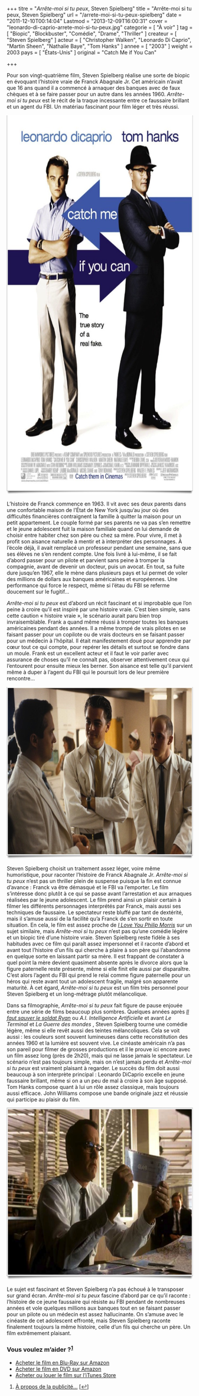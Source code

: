 +++
titre = "<em>Arrête-moi si tu peux</em>, Steven Spielberg"
title = "Arrête-moi si tu peux, Steven Spielberg"
url = "/arrete-moi-si-tu-peux-spielberg"
date = "2011-12-10T00:14:04"
Lastmod = "2013-12-09T16:00:31"
cover = "leonardo-di-caprio-arrete-moi-si-tu-peux.jpg"
categorie = [ "À voir" ]
tag = [ "Biopic", "Blockbuster", "Comédie", "Drame", "Thriller" ]
createur = [ "Steven Spielberg" ]
acteur = [ "Christopher Walken", "Leonardo Di Caprio", "Martin Sheen", "Nathalie Baye", "Tom Hanks" ]
annee = [ "2003" ]
weight = 2003
pays = [ "États-Unis" ]
original = "Catch Me if You Can"

+++

<p>Pour son vingt-quatrième film, Steven Spielberg réalise une sorte de biopic en évoquant l&rsquo;histoire vraie de Franck Abagnale Jr. Cet américain n&rsquo;avait que 16 ans quand il a commencé à arnaquer des banques avec de faux chèques et à se faire passer pour un autre dans les années 1960. <em>Arrête-moi si tu peux</em> est le récit de la traque incessante entre ce faussaire brillant et un agent du FBI. Un matériau fascinant pour film léger et très réussi.</p>
<div style="text-align: center;"><a href="http://www.allocine.fr/film/fichefilm_gen_cfilm=35973.html"><img class="aligncenter" style="border-style: initial; border-color: initial; border-width: 0px;" src="arrete-moi-si-tu-peux-spielberg.jpg" alt="Arrete moi si tu peux spielberg" width="690" height="1028" border="0" /></a></div>
<p>L&rsquo;histoire de Franck commence en 1963. Il vit avec ses deux parents dans une confortable maison de l&rsquo;État de New York jusqu&rsquo;au jour où des difficultés financières contraignent la famille à quitter la maison pour un petit appartement. Le couple formé par ses parents ne va pas s&rsquo;en remettre et le jeune adolescent fuit la maison familiale quand on lui demande de choisir entre habiter chez son père ou chez sa mère. Pour vivre, il met à profit son aisance naturelle à mentir et à interpréter des personnages. À l&rsquo;école déjà, il avait remplacé un professeur pendant une semaine, sans que ses élèves ne s&rsquo;en rendent compte. Une fois livré à lui-même, il se fait d&rsquo;abord passer pour un pilote et parvient sans peine à tromper la compagnie, avant de devenir un docteur, puis un avocat. En tout, sa fuite dure jusqu&rsquo;en 1967, elle le mène dans plusieurs pays et lui permet de voler des millions de dollars aux banques américaines et européennes. Une performance qui force le respect, même si l&rsquo;étau du FBI se referme doucement sur le fugitif…</p>
<p><em>Arrête-moi si tu peux</em> est d&rsquo;abord un récit fascinant et si improbable que l&rsquo;on peine à croire qu&rsquo;il est inspiré par une histoire vraie. C&rsquo;est bien simple, sans cette caution &laquo;&nbsp;histoire vraie&nbsp;&raquo;, le scénario aurait paru bien trop invraisemblable. Frank a quand même réussi à tromper toutes les banques américaines pendant des années. Il a même trompé de vrais pilotes en se faisant passer pour un copilote ou de vrais docteurs en se faisant passer pour un médecin à l&rsquo;hôpital. Il était manifestement doué pour apprendre par cœur tout ce qui compte, pour repérer les détails et surtout se fondre dans un moule. Frank est un excellent acteur et il faut le voir parler avec assurance de choses qu&rsquo;il ne connaît pas, observer attentivement ceux qui l&rsquo;entourent pour ensuite mieux les berner. Son aisance est telle qu&rsquo;il parvient même à duper à l&rsquo;agent du FBI qui le poursuit lors de leur première rencontre…</p>
<div style="text-align: center;"><img class="aligncenter" style="border-style: initial; border-color: initial; border-width: 0px;" src="steven-spielberg-arrete-moi-si-tu-peux.jpg" alt="Steven spielberg arrete moi si tu peux" width="690" height="467" border="0" /></div>
<p>Steven Spielberg choisit un traitement assez léger, voire même humoristique, pour raconter l&rsquo;histoire de Franck Abagnale Jr. <em>Arrête-moi si tu peux</em> n&rsquo;est pas un thriller plein de suspense puisque la fin est connue d&rsquo;avance : Franck va être démasqué et le FBI va l&rsquo;emporter. Le film s&rsquo;intéresse donc plutôt à ce qui se passe avant l&rsquo;arrestation et aux arnaques réalisées par le jeune adolescent. Le film prend ainsi un plaisir certain à filmer les différents personnages interprétés par Franck, mais aussi ses techniques de faussaire. Le spectateur reste bluffé par tant de dextérité, mais il s&rsquo;amuse aussi de la facilité qu&rsquo;a Franck de s&rsquo;en sortir en toute situation. En cela, le film est assez proche de <em><a href="http://voiretmanger.fr/2010/02/11/i-love-you-phillip-morris-ficarra-requa/">I Love You Philip Morris</a></em> sur un sujet similaire, mais <em>Arrête-moi si tu peux</em> n&rsquo;est pas qu&rsquo;une comédie légère et un biopic tiré d&rsquo;une histoire vraie. Steven Spielberg reste fidèle à ses habitudes avec ce film qui paraît assez impersonnel et il raconte d&rsquo;abord et avant tout l&rsquo;histoire d&rsquo;un fils qui cherche à plaire à son père qui l&rsquo;abandonne en quelque sorte en laissant partir sa mère. Il est frappant de constater à quel point la mère devient quasiment absente après le divorce alors que la figure paternelle reste présente, même si elle finit elle aussi par disparaître. C&rsquo;est alors l&rsquo;agent du FBI qui prend le relai comme figure paternelle pour un héros qui reste avant tout un adolescent fragile, malgré son apparente maturité. À cet égard, <em>Arrête-moi si tu peux</em> est un film très personnel pour Steven Spielberg et un long-métrage plutôt mélancolique.</p>
<p>Dans sa filmographie, <em>Arrête-moi si tu peux</em> fait figure de pause enjouée entre une série de films beaucoup plus sombres. Quelques années après <em><a href="http://voiretmanger.fr/2011/11/26/il-faut-sauver-le-soldat-ryan-spielberg/">Il faut sauver le soldat Ryan</a></em> ou <em>A.I. Intelligence Artificielle</em> et avant <em>Le Terminal</em> et <em>La Guerre des mondes </em>, Steven Spielberg tourne une comédie légère, même si elle revêt aussi des teintes mélancoliques. Cela se voit aussi : les couleurs sont souvent lumineuses dans cette reconstitution des années 1960 et la lumière est souvent vive. Le cinéaste américain n&rsquo;a pas son pareil pour filmer de grosses productions et il le prouve ici encore avec un film assez long (près de 2h20), mais qui ne lasse jamais le spectateur. Le scénario n&rsquo;est pas toujours simple, mais on n&rsquo;est jamais perdu et <em>Arrête-moi si tu peux</em> est vraiment plaisant à regarder. Le succès du film doit aussi beaucoup à son interprète principal : Leonardo DiCaprio excelle en jeune faussaire brillant, même si on a un peu de mal à croire à son âge supposé. Tom Hanks compose quant à lui un rôle assez classique, mais toujours aussi efficace. John Williams compose une bande originale jazz et réussie qui participe au plaisir du film.</p>
<div style="text-align: center;"><img class="aligncenter" style="border-style: initial; border-color: initial; border-width: 0px;" src="arrete-moi-si-tu-peux-tom-hanks.jpg" alt="Arrete moi si tu peux tom hanks" width="690" height="466" border="0" /></div>
<p>Le sujet est fascinant et Steven Spielberg n&rsquo;a pas échoué à le transposer sur grand écran. <em>Arrête-moi si tu peux</em> fascine d&rsquo;abord par ce qu&rsquo;il raconte : l&rsquo;histoire de ce jeune faussaire qui résiste au FBI pendant de nombreuses années et vole quelques millions aux banques tout en se faisant passer pour un pilote ou un médecin est assez hallucinante. On s&rsquo;amuse avec le cinéaste de cet adolescent effronté, mais Steven Spielberg raconte finalement toujours la même histoire, celle d&rsquo;un fils qui cherche un père. Un film extrêmement plaisant.</p>
<div class="amazon">
<h3>Vous voulez m&rsquo;aider ?<sup><a href="#footnote_0_5385" id="identifier_0_5385" class="footnote-link footnote-identifier-link" title="&Agrave; propos de la publicit&eacute;&hellip;">1</a></sup></h3>
<ul>
<li><a href="http://www.amazon.fr/gp/product/B00ABIPJ3Y/ref=as_li_ss_tl?ie=UTF8&#038;tag=leblogdenic07-21&#038;linkCode=as2&#038;camp=1642&#038;creative=19458&#038;creativeASIN=B00ABIPJ3Y">Acheter le film en Blu-Ray sur Amazon</a></li>
<li><a href="http://www.amazon.fr/gp/product/B000FUM0U8/ref=as_li_ss_tl?ie=UTF8&#038;tag=leblogdenic07-21&#038;linkCode=as2&#038;camp=1642&#038;creative=19458&#038;creativeASIN=B000FUM0U8">Acheter le film en DVD sur Amazon</a></li>
<li><a href="https://itunes.apple.com/fr/movie/arrete-moi-si-tu-peux/id369595929">Acheter ou louer le film sur l&rsquo;iTunes Store</a></li>
</ul>
</div>
<ol class="footnotes"><li id="footnote_0_5385" class="footnote"><a href="http://voiretmanger.fr/a-propos/publicite/">À propos de la publicité…</a> [<a href="#identifier_0_5385" class="footnote-link footnote-back-link">&#8617;</a>]</li></ol>

